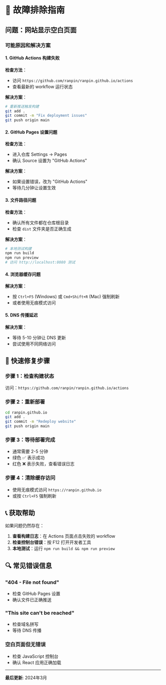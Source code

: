 # 🔧 故障排除指南

## 问题：网站显示空白页面

### 可能原因和解决方案

#### 1. **GitHub Actions 构建失败**
**检查方法**：
- 访问 `https://github.com/ranpin/ranpin.github.io/actions`
- 查看最新的 workflow 运行状态

**解决方案**：
```bash
# 重新推送触发构建
git add .
git commit -m "Fix deployment issues"
git push origin main
```

#### 2. **GitHub Pages 设置问题**
**检查方法**：
- 进入仓库 Settings → Pages
- 确认 Source 设置为 "GitHub Actions"

**解决方案**：
- 如果设置错误，改为 "GitHub Actions"
- 等待几分钟让设置生效

#### 3. **文件路径问题**
**检查方法**：
- 确认所有文件都在仓库根目录
- 检查 `dist` 文件夹是否正确生成

**解决方案**：
```bash
# 本地测试构建
npm run build
npm run preview
# 访问 http://localhost:8080 测试
```

#### 4. **浏览器缓存问题**
**解决方案**：
- 按 `Ctrl+F5` (Windows) 或 `Cmd+Shift+R` (Mac) 强制刷新
- 或者使用无痕模式访问

#### 5. **DNS 传播延迟**
**解决方案**：
- 等待 5-10 分钟让 DNS 更新
- 尝试使用不同网络访问

## 🚀 快速修复步骤

### 步骤 1：检查构建状态
访问：`https://github.com/ranpin/ranpin.github.io/actions`

### 步骤 2：重新部署
```bash
cd ranpin.github.io
git add .
git commit -m "Redeploy website"
git push origin main
```

### 步骤 3：等待部署完成
- 通常需要 2-5 分钟
- 绿色 ✅ 表示成功
- 红色 ❌ 表示失败，查看错误日志

### 步骤 4：清除缓存访问
- 使用无痕模式访问 `https://ranpin.github.io`
- 或按 `Ctrl+F5` 强制刷新

## 📞 获取帮助

如果问题仍然存在：

1. **查看构建日志**：在 Actions 页面点击失败的 workflow
2. **检查控制台错误**：按 F12 打开开发者工具
3. **本地测试**：运行 `npm run build && npm run preview`

## 🔍 常见错误信息

### "404 - File not found"
- 检查 GitHub Pages 设置
- 确认文件已正确推送

### "This site can't be reached"
- 检查域名拼写
- 等待 DNS 传播

### 空白页面但无错误
- 检查 JavaScript 控制台
- 确认 React 应用正确加载

---

**最后更新**: 2024年3月
